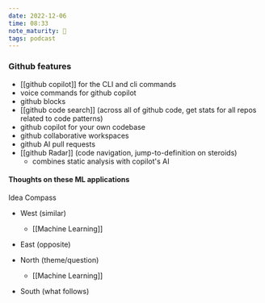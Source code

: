 ```yaml
---
date: 2022-12-06
time: 08:33
note_maturity: 🌱
tags: podcast
---
```


### Github features
- [[github copilot]] for the CLI and cli commands
- voice commands for github copilot
- github blocks
- [[github code search]] (across all of github code, get stats for all repos related to code patterns)
- github copilot for your own codebase
- github collaborative workspaces
- github AI pull requests
- [[github Radar]] (code navigation, jump-to-definition on steroids)
	- combines static analysis with copilot's AI

#### Thoughts on these ML applications




Idea Compass
- West (similar)
	- [[Machine Learning]]

- East (opposite)

- North (theme/question)
	- [[Machine Learning]]

- South (what follows)

